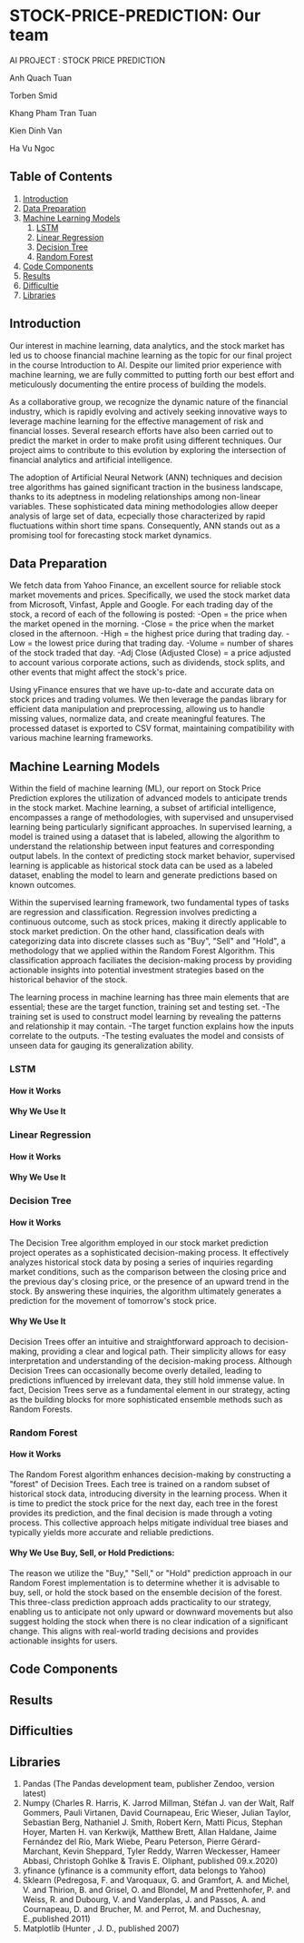 # STOCK-PRICE-PREDICTION: Our team
AI PROJECT : STOCK PRICE PREDICTION

Anh Quach Tuan

Torben Smid

Khang Pham Tran Tuan

Kien Dinh Van

Ha Vu Ngoc

## Table of Contents
1. [Introduction](#introduction)
2. [Data Preparation](#paragraph1)
3. [Machine Learning Models](#paragraph2)
    1. [LSTM](#subparagraph1)
    2. [Linear Regression](#subparagraph2)
    3. [Decision Tree](#subparagraph3)
    4. [Random Forest](#subparagraph4)
4. [Code Components](#paragraph3)
5. [Results](#paragraph4)
6. [Difficultie](#paragraph5)
7. [Libraries](#paragraph6)

## Introduction

Our interest in machine learning, data analytics, and the stock market has led us to choose financial machine learning as the topic for our final project in the course Introduction to AI. Despite our limited prior experience with machine learning, we are fully committed to putting forth our best effort and meticulously documenting the entire process of building the models.

As a collaborative group, we recognize the dynamic nature of the financial industry, which is rapidly evolving and actively seeking innovative ways to leverage machine learning for the effective management of risk and financial losses. Several research efforts have also been carried out to predict the market in order to make profit using different techniques. Our project aims to contribute to this evolution by exploring the intersection of financial analytics and artificial intelligence. 

The adoption of Artificial Neural Network (ANN) techniques and decision tree algorithms has gained significant traction in the business landscape, thanks to its adeptness in modeling relationships among non-linear variables. These sophisticated data mining methodologies allow deeper analysis of large set of data, ecpecially those characterized by rapid fluctuations within short time spans. Consequently, ANN stands out as a promising tool for forecasting stock market dynamics.



## Data Preparation <a name="paragraph1"></a>

We fetch data from Yahoo Finance, an excellent source for reliable stock market movements and prices. Specifically, we used the stock market data from Microsoft, Vinfast, Apple and Google. For each trading day of the stock, a record of each of the following is posted:
-Open = the price when the market opened in the morning.
-Close = the price when the market closed in the afternoon.
-High = the highest price during that trading day.
-Low = the lowest price during that trading day.
-Volume = number of shares of the stock traded that day.
-Adj Close (Adjusted Close) = a price adjusted to account various corporate actions, such as dividends, stock splits, and other events that might affect the stock's price. 

Using yFinance ensures that we have up-to-date and accurate data on stock prices and trading volumes. We then leverage the pandas library for efficient data manipulation and preprocessing, allowing us to handle missing values, normalize data, and create meaningful features. The processed dataset is exported to CSV format, maintaining compatibility with various machine learning frameworks. 


## Machine Learning Models <a name="paragraph2"></a>

Within the field of machine learning (ML), our report on Stock Price Prediction explores the utilization of advanced models to anticipate trends in the stock market. Machine learning, a subset of artificial intelligence, encompasses a range of methodologies, with supervised and unsupervised learning being particularly significant approaches. In supervised learning, a model is trained using a dataset that is labeled, allowing the algorithm to understand the relationship between input features and corresponding output labels. In the context of predicting stock market behavior, supervised learning is applicable as historical stock data can be used as a labeled dataset, enabling the model to learn and generate predictions based on known outcomes.

Within the supervised learning framework, two fundamental types of tasks are regression and classification. Regression involves predicting a continuous outcome, such as stock prices, making it directly applicable to stock market prediction. On the other hand, classification deals with categorizing data into discrete classes such as "Buy", "Sell" and "Hold", a methodology that we applied within the Random Forest Algorithm. This classification approach faciliates the decision-making process by providing actionable insights into potential investment strategies based on the historical behavior of the stock.

The learning process in machine learning has three main elements that are essential; these are the target function, training set and testing set. 
-The training set is used to construct model learning by revealing the patterns and relationship it may contain. 
-The target function explains how the inputs correlate to the outputs. 
-The testing evaluates the model and consists of unseen data for gauging its generalization ability.


### LSTM <a name="subparagraph1"></a>

#### How it Works

#### Why We Use It

### Linear Regression <a name="subparagraph2"></a>

#### How it Works

#### Why We Use It

### Decision Tree <a name="subparagraph3"></a>

#### How it Works

The Decision Tree algorithm employed in our stock market prediction project operates as a sophisticated decision-making process. It effectively analyzes historical stock data by posing a series of inquiries regarding market conditions, such as the comparison between the closing price and the previous day's closing price, or the presence of an upward trend in the stock. By answering these inquiries, the algorithm ultimately generates a prediction for the movement of tomorrow's stock price.

#### Why We Use It

Decision Trees offer an intuitive and straightforward approach to decision-making, providing a clear and logical path. Their simplicity allows for easy interpretation and understanding of the decision-making process. Although Decision Trees can occasionally become overly detailed, leading to predictions influenced by irrelevant data, they still hold immense value. In fact, Decision Trees serve as a fundamental element in our strategy, acting as the building blocks for more sophisticated ensemble methods such as Random Forests. 

### Random Forest <a name="subparagraph4"></a>

#### How it Works
The Random Forest algorithm enhances decision-making by constructing a "forest" of Decision Trees. Each tree is trained on a random subset of historical stock data, introducing diversity in the learning process. When it is time to predict the stock price for the next day, each tree in the forest provides its prediction, and the final decision is made through a voting process. This collective approach helps mitigate individual tree biases and typically yields more accurate and reliable predictions.

#### Why We Use Buy, Sell, or Hold Predictions:
The reason we utilize the "Buy," "Sell," or "Hold" prediction approach in our Random Forest implementation is to determine whether it is advisable to buy, sell, or hold the stock based on the ensemble decision of the forest. This three-class prediction approach adds practicality to our strategy, enabling us to anticipate not only upward or downward movements but also suggest holding the stock when there is no clear indication of a significant change. This aligns with real-world trading decisions and provides actionable insights for users.

## Code Components <a name="paragraph3"></a>

## Results <a name="paragraph4"></a>

## Difficulties <a name="paragraph5"></a>

## Libraries <a name="paragraph6"></a>

1. Pandas (The Pandas development team, publisher Zendoo, version latest)
2. Numpy (Charles R. Harris, K. Jarrod Millman, Stéfan J. van der Walt, Ralf Gommers, Pauli Virtanen, David Cournapeau, Eric Wieser, Julian Taylor, Sebastian Berg, Nathaniel J. Smith, Robert Kern, Matti Picus, Stephan Hoyer, Marten H. van Kerkwijk, Matthew Brett, Allan Haldane, Jaime Fernández del Río, Mark Wiebe, Pearu Peterson, Pierre Gérard-Marchant, Kevin Sheppard, Tyler Reddy, Warren Weckesser, Hameer Abbasi, Christoph Gohlke & Travis E. Oliphant, published 09.x.2020)
3. yfinance (yfinance is a community effort, data belongs to Yahoo)
4. Sklearn (Pedregosa, F. and Varoquaux, G. and Gramfort, A. and Michel, V. and Thirion, B. and Grisel, O. and Blondel, M and Prettenhofer, P. and Weiss, R. and Dubourg, V. and Vanderplas, J. and Passos, A. and Cournapeau, D. and Brucher, M. and Perrot, M. and Duchesnay, E.,published 2011)
5. Matplotlib (Hunter , J. D., published 2007)

